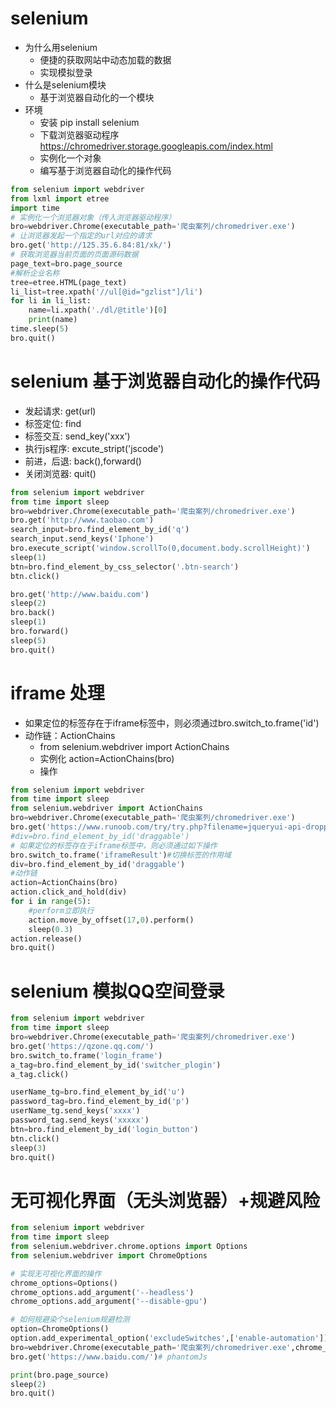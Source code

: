 # selenium
* 为什么用selenium
    * 便捷的获取网站中动态加载的数据
    * 实现模拟登录  
* 什么是selenium模块
    * 基于浏览器自动化的一个模块
* 环境
    * 安装 pip install selenium
    * 下载浏览器驱动程序 https://chromedriver.storage.googleapis.com/index.html
    * 实例化一个对象
    * 编写基于浏览器自动化的操作代码
```python
from selenium import webdriver
from lxml import etree
import time
# 实例化一个浏览器对象（传入浏览器驱动程序）
bro=webdriver.Chrome(executable_path='爬虫案列/chromedriver.exe')
# 让浏览器发起一个指定的url对应的请求
bro.get('http://125.35.6.84:81/xk/')
# 获取浏览器当前页面的页面源码数据
page_text=bro.page_source
#解析企业名称
tree=etree.HTML(page_text)
li_list=tree.xpath('//ul[@id="gzlist"]/li')
for li in li_list:
    name=li.xpath('./dl/@title')[0]
    print(name)
time.sleep(5)
bro.quit()
```

# selenium 基于浏览器自动化的操作代码
* 发起请求: get(url)
* 标签定位: find
* 标签交互:  send_key('xxx')
* 执行js程序: excute_stript('jscode')
* 前进，后退: back(),forward()
* 关闭浏览器: quit()
```python
from selenium import webdriver
from time import sleep
bro=webdriver.Chrome(executable_path='爬虫案列/chromedriver.exe')
bro.get('http://www.taobao.com')
search_input=bro.find_element_by_id('q')
search_input.send_keys('Iphone')
bro.execute_script('window.scrollTo(0,document.body.scrollHeight)')
sleep(1)
btn=bro.find_element_by_css_selector('.btn-search')
btn.click()

bro.get('http://www.baidu.com')
sleep(2)
bro.back()
sleep(1)
bro.forward()
sleep(5)
bro.quit()
```
# iframe 处理
* 如果定位的标签存在于iframe标签中，则必须通过bro.switch_to.frame('id')
* 动作链：ActionChains
    * from selenium.webdriver import ActionChains
    * 实例化 action=ActionChains(bro)
    * 操作
```python
from selenium import webdriver
from time import sleep
from selenium.webdriver import ActionChains
bro=webdriver.Chrome(executable_path='爬虫案列/chromedriver.exe')
bro.get('https://www.runoob.com/try/try.php?filename=jqueryui-api-droppable')
#div=bro.find_element_by_id('draggable')
# 如果定位的标签存在于iframe标签中，则必须通过如下操作
bro.switch_to.frame('iframeResult')#切换标签的作用域
div=bro.find_element_by_id('draggable')
#动作链
action=ActionChains(bro)
action.click_and_hold(div)
for i in range(5):
    #perform立即执行
    action.move_by_offset(17,0).perform()
    sleep(0.3)
action.release()
bro.quit()
```

# selenium 模拟QQ空间登录
```python
from selenium import webdriver
from time import sleep
bro=webdriver.Chrome(executable_path='爬虫案列/chromedriver.exe')
bro.get('https://qzone.qq.com/')
bro.switch_to.frame('login_frame')
a_tag=bro.find_element_by_id('switcher_plogin')
a_tag.click()

userName_tg=bro.find_element_by_id('u')
password_tag=bro.find_element_by_id('p')
userName_tg.send_keys('xxxx')
password_tag.send_keys('xxxxx')
btn=bro.find_element_by_id('login_button')
btn.click()
sleep(3)
bro.quit()
```

# 无可视化界面（无头浏览器）+规避风险
```python
from selenium import webdriver
from time import sleep
from selenium.webdriver.chrome.options import Options
from selenium.webdriver import ChromeOptions

# 实现无可视化界面的操作
chrome_options=Options()
chrome_options.add_argument('--headless')
chrome_options.add_argument('--disable-gpu')

# 如何规避染个selenium规避检测
option=ChromeOptions()
option.add_experimental_option('excludeSwitches',['enable-automation'])
bro=webdriver.Chrome(executable_path='爬虫案列/chromedriver.exe',chrome_options=chrome_options,options=option)
bro.get('https://www.baidu.com/')# phantomJs

print(bro.page_source)
sleep(2)
bro.quit()
```
